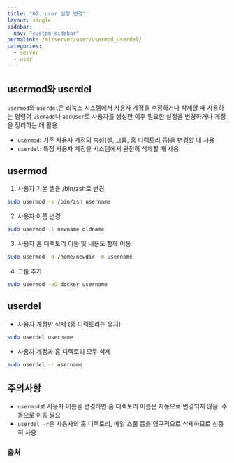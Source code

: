 ```yaml
---
title: "02. user 설정 변경"
layout: single
sidebar:
  nav: "custom-sidebar"
permalink: /mi/server/user/usermod_userdel/
categories:
  - server
  - user
---
```


## usermod와 userdel

`usermod`와 `userdel`은 리눅스 시스템에서 사용자 계정을 수정하거나 삭제할 때 사용하는 명령어
`useradd`나 `adduser`로 사용자를 생성한 이후 필요한 설정을 변경하거나 계정을 정리하는 데 활용

- `usermod`: 기존 사용자 계정의 속성(셸, 그룹, 홈 디렉토리 등)을 변경할 때 사용
- `userdel`: 특정 사용자 계정을 시스템에서 완전히 삭제할 때 사용


## usermod

1. 사용자 기본 셸을 /bin/zsh로 변경
  ```bash
  sudo usermod -s /bin/zsh username
  ```
2. 사용자 이름 변경
  ```bash
  sudo usermod -l newname oldname
  ```
3. 사용자 홈 디렉토리 이동 및 내용도 함께 이동
  ```bash
  sudo usermod -d /home/newdir -m username
  ```
4. 그룹 추가
  ```bash
  sudo usermod -aG docker username
  ```

## userdel
  - 사용자 계정만 삭제 (홈 디렉토리는 유지)
  ```bash
  sudo userdel username
  ```

  - 사용자 계정과 홈 디렉토리 모두 삭제
  ```bash
  sudo userdel -r username
  ```


## 주의사항
- `usermod`로 사용자 이름을 변경하면 홈 디렉토리 이름은 자동으로 변경되지 않음. 수동으로 이동 필요
- `userdel -r`은 사용자의 홈 디렉토리, 메일 스풀 등을 영구적으로 삭제하므로 신중히 사용


### 출처
